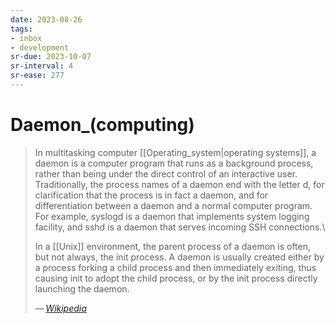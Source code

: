```yaml
---
date: 2023-08-26
tags:
- inbox
- development
sr-due: 2023-10-07
sr-interval: 4
sr-ease: 277
---
```


# Daemon_(computing)

> In multitasking computer [[Operating_system|operating systems]], a daemon is
> a computer program that runs as a background process, rather than being under
> the direct control of an interactive user. Traditionally, the process names of
> a daemon end with the letter d, for clarification that the process is in fact
> a daemon, and for differentiation between a daemon and a normal computer
> program. For example, syslogd is a daemon that implements system logging
> facility, and sshd is a daemon that serves incoming SSH connections.\
>
> In a [[Unix]] environment, the parent process of a daemon is often, but not
> always, the init process. A daemon is usually created either by a process
> forking a child process and then immediately exiting, thus causing init to
> adopt the child process, or by the init process directly launching the daemon.
>
> — <cite>[Wikipedia](https://en.wikipedia.org/wiki/Daemon_\(computing\))</cite>